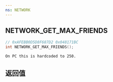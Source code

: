 ```yaml
---
ns: NETWORK
---
```

## NETWORK_GET_MAX_FRIENDS

```c
// 0xAFEBB0D5D8F687D2 0x048171BC
int NETWORK_GET_MAX_FRIENDS();
```

```
On PC this is hardcoded to 250.  
```

## 返回值
